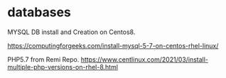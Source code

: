 # databases
MYSQL DB install and Creation on Centos8.


https://computingforgeeks.com/install-mysql-5-7-on-centos-rhel-linux/

PHP5.7 from Remi Repo.
https://www.centlinux.com/2021/03/install-multiple-php-versions-on-rhel-8.html

